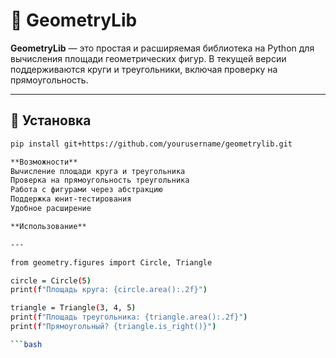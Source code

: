 # 📐 GeometryLib

**GeometryLib** — это простая и расширяемая библиотека на Python для вычисления площади геометрических фигур. В текущей версии поддерживаются круги и треугольники, включая проверку на прямоугольность.

---

## 🔧 Установка

```bash
pip install git+https://github.com/yourusername/geometrylib.git

**Возможности**
Вычисление площади круга и треугольника
Проверка на прямоугольность треугольника
Работа с фигурами через абстракцию
Поддержка юнит-тестирования
Удобное расширение

**Использование**

---

from geometry.figures import Circle, Triangle

circle = Circle(5)
print(f"Площадь круга: {circle.area():.2f}")

triangle = Triangle(3, 4, 5)
print(f"Площадь треугольника: {triangle.area():.2f}")
print(f"Прямоугольный? {triangle.is_right()}")

```bash